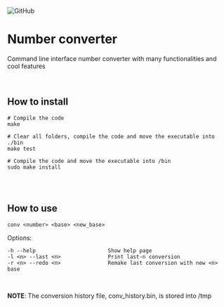 ![GitHub](https://img.shields.io/github/license/Zambo-dev/cli_converter)

# Number converter

Command line interface number converter with many functionalities and cool features

<br />

## How to install

```shell
# Compile the code
make

# Clear all folders, compile the code and move the executable into ./bin
make test

# Compile the code and move the executable into /bin
sudo make install


```

<br />

## How to use
```shell
conv <number> <base> <new_base>
```

Options:
```shell
-h --help                       Show help page
-l <n> --last <n>               Print last-n conversion
-r <n> --redo <n>               Remake last conversion with new <n> base
```

<br />

**NOTE**: The conversion history file, conv_history.bin, is stored into /tmp 
